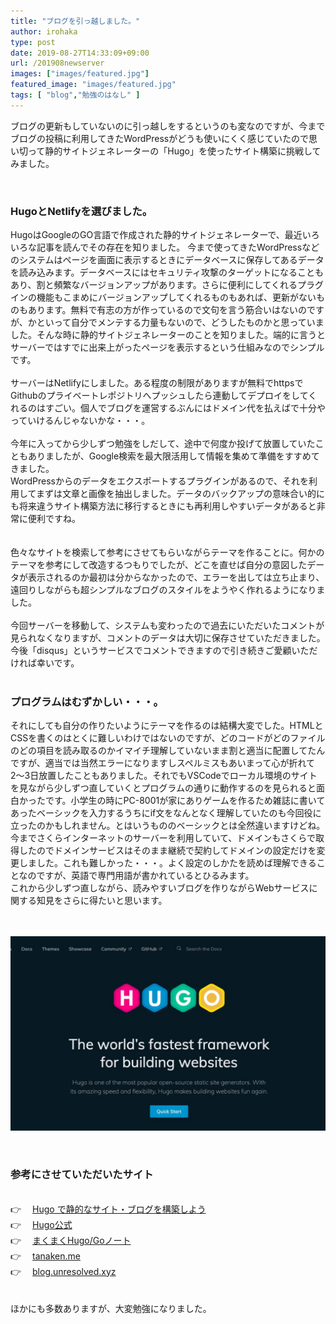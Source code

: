 ```yaml
---
title: "ブログを引っ越しました。"
author: irohaka
type: post
date: 2019-08-27T14:33:09+09:00
url: /201908newserver
images: ["images/featured.jpg"]
featured_image: "images/featured.jpg"
tags: [ "blog","勉強のはなし" ]
---
```

ブログの更新もしていないのに引っ越しをするというのも変なのですが、今までブログの投稿に利用してきたWordPressがどうも使いにくく感じていたので思い切って静的サイトジェネレーターの「Hugo」を使ったサイト構築に挑戦してみました。　　
<!--more-->
<br>  
  
### HugoとNetlifyを選びました。
HugoはGoogleのGO言語で作成された静的サイトジェネレーターで、最近いろいろな記事を読んでその存在を知りました。
今まで使ってきたWordPressなどのシステムはページを画面に表示するときにデータベースに保存してあるデータを読み込みます。データベースにはセキュリティ攻撃のターゲットになることもあり、割と頻繁なバージョンアップがあります。さらに便利にしてくれるプラグインの機能もこまめにバージョンアップしてくれるものもあれば、更新がないものもあります。無料で有志の方が作っているので文句を言う筋合いはないのですが、かといって自分でメンテする力量もないので、どうしたものかと思っていました。そんな時に静的サイトジェネレーターのことを知りました。端的に言うとサーバーではすでに出来上がったページを表示するという仕組みなのでシンプルです。  
<br>
サーバーはNetlifyにしました。ある程度の制限がありますが無料でhttpsでGithubのプライベートレポジトリへプッシュしたら連動してデプロイをしてくれるのはすごい。個人でブログを運営するぶんにはドメイン代を払えばで十分やっていけるんじゃないかな・・・。  
<br>
今年に入ってから少しずつ勉強をしだして、途中で何度か投げて放置していたこともありましたが、Google検索を最大限活用して情報を集めて準備をすすめてきました。  
WordPressからのデータをエクスポートするプラグインがあるので、それを利用してまずは文章と画像を抽出しました。データのバックアップの意味合い的にも将来違うサイト構築方法に移行するときにも再利用しやすいデータがあると非常に便利ですね。  
<br>  
色々なサイトを検索して参考にさせてもらいながらテーマを作ることに。何かのテーマを参考にして改造するつもりでしたが、どこを直せば自分の意図したデータが表示されるのか最初は分からなかったので、エラーを出しては立ち止まり、遠回りしながらも超シンプルなブログのスタイルをようやく作れるようになりました。
<br>  
今回サーバーを移動して、システムも変わったので過去にいただいたコメントが見られなくなりますが、コメントのデータは大切に保存させていただきました。
今後「disqus」というサービスでコメントできますので引き続きご愛顧いただければ幸いです。  
<br>  

### プログラムはむずかしい・・・。
それにしても自分の作りたいようにテーマを作るのは結構大変でした。HTMLとCSSを書くのはとくに難しいわけではないのですが、どのコードがどのファイルのどの項目を読み取るのかイマイチ理解していないまま割と適当に配置してたんですが、適当では当然エラーになりますしスペルミスもあいまって心が折れて2〜3日放置したこともありました。それでもVSCodeでローカル環境のサイトを見ながら少しずつ直していくとプログラムの通りに動作するのを見られると面白かったです。小学生の時にPC-8001が家にありゲームを作るため雑誌に書いてあったベーシックを入力するうちにif文をなんとなく理解していたのも今回役に立ったのかもしれません。とはいうもののベーシックとは全然違いますけどね。
<br>
今までさくらインターネットのサーバーを利用していて、ドメインもさくらで取得したのでドメインサービスはそのまま継続で契約してドメインの設定だけを変更しました。これも難しかった・・・。よく設定のしかたを読めば理解できることなのですが、英語で専門用語が書かれているとひるみます。  
これから少しずつ直しながら、読みやすいブログを作りながらWebサービスに関する知見をさらに得たいと思います。   
<br> 
&nbsp; <br>

![Hugo公式サイト](images/20190827hugo.jpg)  

<br>

### 参考にさせていただいたサイト  
&nbsp;  <br>
👉　 [Hugo で静的なサイト・ブログを構築しよう](https://qiita.com/peaceiris/items/ef38cc2a4b5565d0dd7c)  
👉　 [Hugo公式](https://gohugo.io/)  
👉　 [まくまくHugo/Goノート](https://maku77.github.io/hugo/)  
👉　 [tanaken.me](https://tanaken.me/posts/190217/)  
👉　 [blog.unresolved.xyz](https://blog.unresolved.xyz/how-to-make-of-hugo-theme/)  
&nbsp;  <br>  
ほかにも多数ありますが、大変勉強になりました。